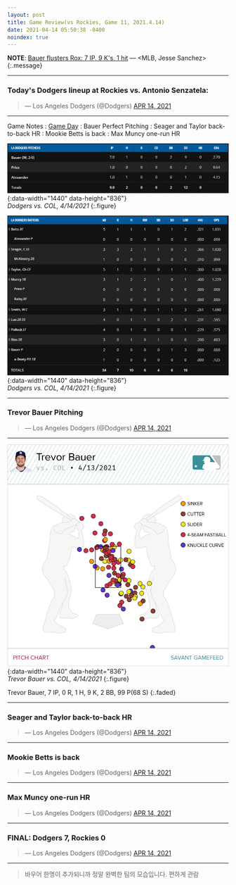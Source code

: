 ```yaml
---
layout: post
title: Game Review(vs Rockies, Game 11, 2021.4.14)
date: 2021-04-14 05:50:38 -0400
noindex: true
---
```


**NOTE**: [Bauer flusters Rox: 7 IP, 9 K's, 1 hit](https://www.mlb.com/dodgers/news/trevor-bauer-leads-dodgers-shutout-of-rockies) &mdash; <MLB, Jesse Sanchez>
{:.message}

---

### Today's Dodgers lineup at Rockies vs. Antonio Senzatela:
<script async src="//platform.twitter.com/widgets.js" charset="utf-8"></script>
<blockquote class="twitter-tweet" data-lang="en">
  &mdash; Los Angeles Dodgers (@Dodgers)
  <a href="https://twitter.com/Dodgers/status/1382097927716306945">APR 14, 2021</a>
</blockquote>

---

Game Notes
: [Game Day](https://www.mlb.com/gameday/rockies-vs-dodgers/2021/04/13/632212#game_state=final,game_tab=box,game=632212)
: Bauer Perfect Pitching
: Seager and Taylor back-to-back HR
: Mookie Betts is back
: Max Muncy one-run HR

![20210414b](/image/dodgers/20210414/20210414b.png){:data-width="1440" data-height="836"}   
*Dodgers vs. COL, 4/14/2021*
{:.figure}

![20210414a](/image/dodgers/20210414/20210414a.png){:data-width="1440" data-height="836"}   
*Dodgers vs. COL, 4/14/2021*
{:.figure}

---

### Trevor Bauer Pitching
<script async src="//platform.twitter.com/widgets.js" charset="utf-8"></script>
<blockquote class="twitter-tweet" data-lang="en">
  &mdash; Los Angeles Dodgers (@Dodgers)
  <a href="https://twitter.com/Dodgers/status/1382215041089372160">APR 14, 2021</a>
</blockquote>

---

![Trevor Bauer](/image/dodgers/20210414/4fd1d2c2-262a-4054-8058-32f6be995936.png){:data-width="1440" data-height="836"}   
*Trevor Bauer vs. COL, 4/14/2021*
{:.figure}

Trevor Bauer, 7 IP, 0 R, 1 H, 9 K, 2 BB, 99 P(68 S)
{:.faded}

---

### Seager and Taylor back-to-back HR
<script async src="//platform.twitter.com/widgets.js" charset="utf-8"></script>
<blockquote class="twitter-tweet" data-lang="en">
  &mdash; Los Angeles Dodgers (@Dodgers)
  <a href="https://twitter.com/Dodgers/status/1382168666108698628">APR 14, 2021</a>
</blockquote>

---

### Mookie Betts is back
<script async src="//platform.twitter.com/widgets.js" charset="utf-8"></script>
<blockquote class="twitter-tweet" data-lang="en">
  &mdash; Los Angeles Dodgers (@Dodgers)
  <a href="https://twitter.com/Dodgers/status/1382185698711666689">APR 14, 2021</a>
</blockquote>

---

### Max Muncy one-run HR
<script async src="//platform.twitter.com/widgets.js" charset="utf-8"></script>
<blockquote class="twitter-tweet" data-lang="en">
  &mdash; Los Angeles Dodgers (@Dodgers)
  <a href="https://twitter.com/Dodgers/status/1382196508884230144">APR 14, 2021</a>
</blockquote>

---

### FINAL: Dodgers 7, Rockies 0
<script async src="//platform.twitter.com/widgets.js" charset="utf-8"></script>
<blockquote class="twitter-tweet" data-lang="en">
  &mdash; Los Angeles Dodgers (@Dodgers)
  <a href="https://twitter.com/Dodgers/status/1382203057845325827">APR 14, 2021</a>
</blockquote>

---

> 바우어 한명이 추가되니까 정말 완벽한 팀의 모습입니다. 편하게 관람
